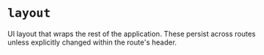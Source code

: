 # `layout`

UI layout that wraps the rest of the application. These persist across routes unless explicitly changed within the route's header.
